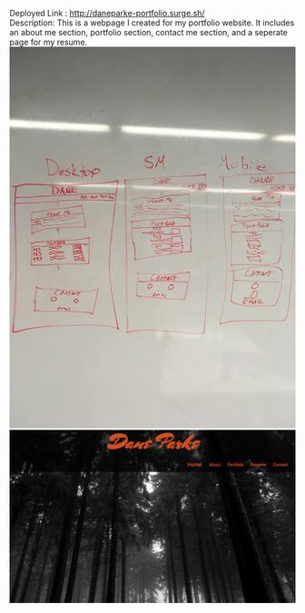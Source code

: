 Deployed Link : http://daneparke-portfolio.surge.sh/
<br>
Description: This is a webpage I created for my portfolio website. It includes an about me section, portfolio section, contact me section, and a seperate page for my resume. 
![screen shot](wirefram.jpg)
![screen shot](Personalscreenshot.png)